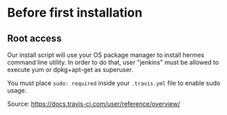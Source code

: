 # Before first installation

## Root access

Our install script will use your OS package manager to install hermes command line utility. In order to do that, user "jenkins" must be allowed to execute yum or dpkg+apt-get as superuser.

You must place `sudo: required` inside your `.travis.yml` file to enable sudo usage. 

Source: https://docs.travis-ci.com/user/reference/overview/